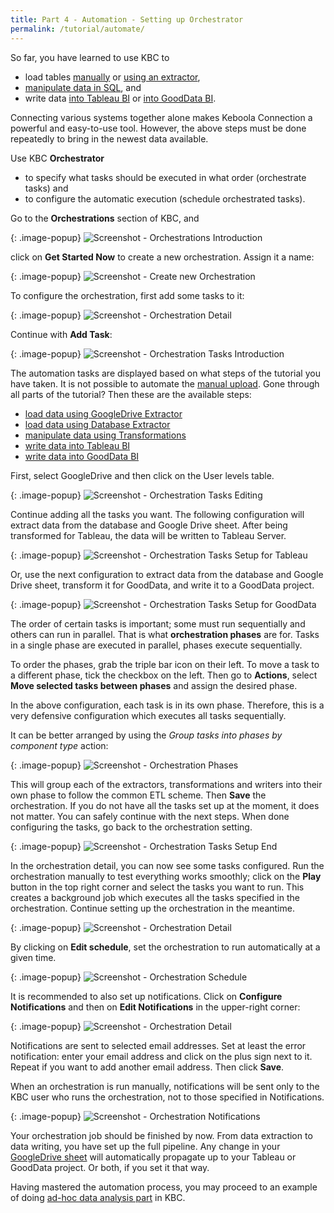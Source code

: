 ```yaml
---
title: Part 4 - Automation - Setting up Orchestrator
permalink: /tutorial/automate/
---
```


So far, you have learned to use KBC to

- load tables [manually](/tutorial/load/) or [using an extractor](/tutorial/load/database/), 
- [manipulate data in SQL](/tutorial/manipulate/), and
- write data [into Tableau BI](/tutorial/write/) or [into GoodData BI](/tutorial/write/gooddata/).
 
Connecting various systems together alone makes Keboola Connection a powerful and easy-to-use tool. 
However, the above steps must be done repeatedly to bring in the newest data available. 

Use KBC **Orchestrator**  

- to specify what tasks should be executed in what order (orchestrate tasks) and
- to configure the automatic execution (schedule orchestrated tasks).

Go to the **Orchestrations** section of KBC, and

{: .image-popup}
![Screenshot - Orchestrations Introduction](/tutorial/automate/orchestrator-intro.png)

click on **Get Started Now** to create a new orchestration. Assign it a name:

{: .image-popup}
![Screenshot - Create new Orchestration](/tutorial/automate/orchestrator-create-new.png)

To configure the orchestration, first add some tasks to it:

{: .image-popup}
![Screenshot - Orchestration Detail](/tutorial/automate/orchestration-detail-1.png)

Continue with **Add Task**:

{: .image-popup}
![Screenshot - Orchestration Tasks Introduction](/tutorial/automate/orchestration-tasks-1.png)

The automation tasks are displayed based on what steps of the tutorial you have taken.
It is not possible to automate the [manual upload](/tutorial/load/). Gone through all parts of the tutorial?
Then these are the available steps:

- [load data using GoogleDrive Extractor](/tutorial/load/googledrive/)
- [load data using Database Extractor](/tutorial/load/database/)
- [manipulate data using Transformations](/tutorial/manipulate/)
- [write data into Tableau BI](/tutorial/write/)
- [write data into GoodData BI](/tutorial/write/gooddata/)

First, select GoogleDrive and then click on the User levels table.

{: .image-popup}
![Screenshot - Orchestration Tasks Editing](/tutorial/automate/orchestration-tasks-2.png)

Continue adding all the tasks you want. The following configuration will extract data from the database 
and Google Drive sheet. After being transformed for Tableau, the data will be written to Tableau Server.

{: .image-popup}
![Screenshot - Orchestration Tasks Setup for Tableau](/tutorial/automate/orchestration-tasks-setup-1.png)

Or, use the next configuration to extract data from the database and Google Drive sheet,
transform it for GoodData, and write it to a GoodData project.

{: .image-popup}
![Screenshot - Orchestration Tasks Setup for GoodData](/tutorial/automate/orchestration-tasks-setup-2.png)

The order of certain tasks is important; some must run sequentially and others can run in parallel. 
That is what **orchestration phases** are for. Tasks in a single phase are executed in parallel, 
phases execute sequentially. 

To order the phases, grab the triple bar icon on their left. 
To move a task to a different phase, tick the checkbox on the left. Then go to **Actions**, select 
**Move selected tasks between phases** and assign the desired phase.

In the above configuration, each task is in its own phase.
Therefore, this is a very defensive configuration which executes all tasks sequentially.

It can be better arranged by using the *Group tasks into phases by component type* action:

{: .image-popup}
![Screenshot - Orchestration Phases](/tutorial/automate/orchestration-tasks-setup-3.png)

This will group each of the extractors, transformations and writers into their own phase to follow the common
ETL scheme. Then **Save** the orchestration. If you do not have all the tasks set up at the moment, 
it does not matter. You can safely continue with the next steps.
When done configuring the tasks, go back to the orchestration setting.

{: .image-popup}
![Screenshot - Orchestration Tasks Setup End](/tutorial/automate/orchestration-tasks-setup-4.png)

In the orchestration detail, you can now see some tasks configured. Run the orchestration manually 
to test everything works smoothly; click on the **Play** button in the top right corner and select the tasks you want to run.
This creates a background job which executes all the tasks specified in the orchestration. 
Continue setting up the orchestration in the meantime.

{: .image-popup}
![Screenshot - Orchestration Detail](/tutorial/automate/orchestration-detail-2.png)

By clicking on **Edit schedule**, set the orchestration to run automatically at a given time. 

{: .image-popup}
![Screenshot - Orchestration Schedule](/tutorial/automate/orchestration-schedule.png)

It is recommended to also set up notifications. 
Click on **Configure Notifications** and then on **Edit Notifications** in the upper-right corner:

{: .image-popup}
![Screenshot - Orchestration Detail](/tutorial/automate/orchestration-detail-3.png)

Notifications are sent to selected email addresses. Set at least the error notification: enter your email address and 
click on the plus sign next to it. Repeat if you want to add another email address. Then click **Save**.

When an orchestration is run manually, notifications will be sent only to the KBC user who
runs the orchestration, not to those specified in Notifications.

{: .image-popup}
![Screenshot - Orchestration Notifications](/tutorial/automate/orchestration-notifications.png)

Your orchestration job should be finished by now. From data extraction to data writing, you have set up the full pipeline. 
Any change in your [GoogleDrive sheet](/tutorial/load/googledrive/) will automatically propagate up 
to your Tableau or GoodData project. Or both, if you set it that way.   

Having mastered the automation process, you may proceed to an example of doing [ad-hoc data analysis part](/tutorial/ad-hoc/) in KBC. 

